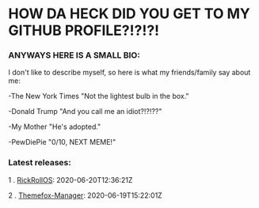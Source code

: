 # HOW DA HECK DID YOU GET TO MY GITHUB PROFILE?!?!?!
### ANYWAYS HERE IS A SMALL BIO:
 I don't like to describe myself, so here is what my friends/family say about me:

 -The New York Times "Not the lightest bulb in the box."
 
 -Donald Trump "And you call me an idiot?!?!??"
 
 -My Mother "He's adopted."
 
 -PewDiePie "0/10, NEXT MEME!"
 

### Latest releases:

 1 . [RickRollOS](https://github.com/alx365/RickRollOS): 2020-06-20T12:36:21Z

 2 . [Themefox-Manager](https://github.com/alx365/Themefox-Manager): 2020-06-19T15:22:01Z


